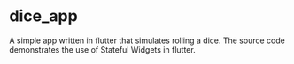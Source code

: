 # dice_app

A simple app written in flutter that simulates rolling a dice.
The source code demonstrates the use of Stateful Widgets in flutter.
